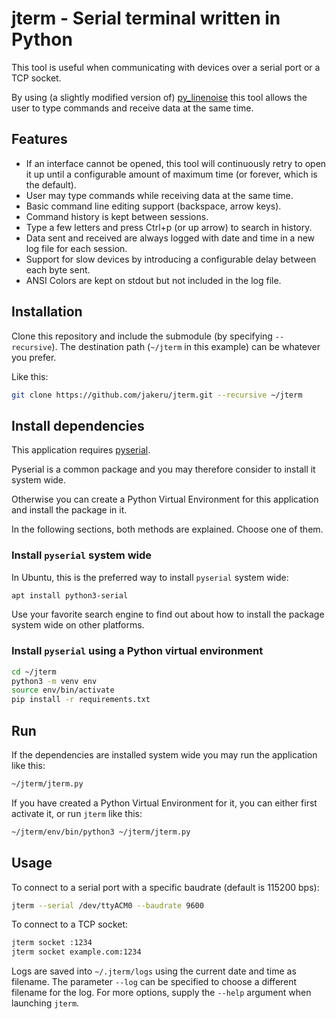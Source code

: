 # jterm - Serial terminal written in Python

This tool is useful when communicating with devices over a serial port or a TCP
socket.

By using (a slightly modified version of)
[py_linenoise](https://github.com/deadsy/py_linenoise) this tool allows the user
to type commands and receive data at the same time.

## Features

- If an interface cannot be opened, this tool will continuously retry to open it
  up until a configurable amount of maximum time (or forever, which is the default).
- User may type commands while receiving data at the same time.
- Basic command line editing support (backspace, arrow keys).
- Command history is kept between sessions.
- Type a few letters and press Ctrl+p (or up arrow) to search in history.
- Data sent and received are always logged with date and time in a new log file
  for each session.
- Support for slow devices by introducing a configurable delay between each byte
  sent.
- ANSI Colors are kept on stdout but not included in the log file.

## Installation

Clone this repository and include the submodule (by specifying `--recursive`).
The destination path (`~/jterm` in this example) can be whatever you prefer.

Like this:

``` sh
git clone https://github.com/jakeru/jterm.git --recursive ~/jterm
```

## Install dependencies

This application requires [pyserial](https://pypi.org/project/pyserial/).

Pyserial is a common package and you may therefore consider to install it system
wide.

Otherwise you can create a Python Virtual Environment for this application and
install the package in it.

In the following sections, both methods are explained. Choose one of them.

### Install `pyserial` system wide

In Ubuntu, this is the preferred way to install `pyserial` system wide:

``` sh
apt install python3-serial
```

Use your favorite search engine to find out about how to install the package
system wide on other platforms.

### Install `pyserial` using a Python virtual environment

``` sh
cd ~/jterm
python3 -m venv env
source env/bin/activate
pip install -r requirements.txt
```

## Run

If the dependencies are installed system wide you may run the application like
this:

``` sh
~/jterm/jterm.py
```

If you have created a Python Virtual Environment for it, you can either first
activate it, or run `jterm` like this:

``` sh
~/jterm/env/bin/python3 ~/jterm/jterm.py
```

## Usage

To connect to a serial port with a specific baudrate (default is 115200 bps):

``` sh
jterm --serial /dev/ttyACM0 --baudrate 9600
```

To connect to a TCP socket:

``` sh
jterm socket :1234
jterm socket example.com:1234
```

Logs are saved into `~/.jterm/logs` using the current date and time as filename.
The parameter `--log` can be specified to choose a different filename for the
log. For more options, supply the `--help` argument when launching `jterm`.
